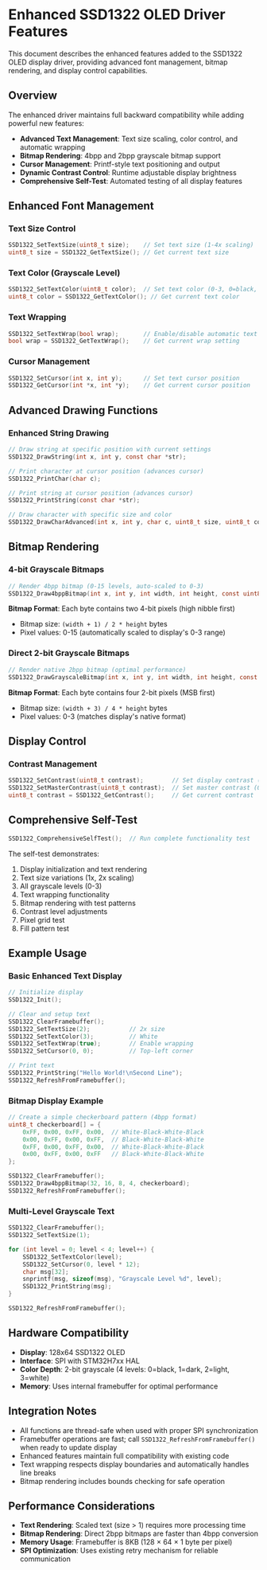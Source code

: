 # Enhanced SSD1322 OLED Driver Features

This document describes the enhanced features added to the SSD1322 OLED display driver, providing advanced font management, bitmap rendering, and display control capabilities.

## Overview

The enhanced driver maintains full backward compatibility while adding powerful new features:

- **Advanced Text Management**: Text size scaling, color control, and automatic wrapping
- **Bitmap Rendering**: 4bpp and 2bpp grayscale bitmap support
- **Cursor Management**: Printf-style text positioning and output
- **Dynamic Contrast Control**: Runtime adjustable display brightness
- **Comprehensive Self-Test**: Automated testing of all display features

## Enhanced Font Management

### Text Size Control
```c
SSD1322_SetTextSize(uint8_t size);    // Set text size (1-4x scaling)
uint8_t size = SSD1322_GetTextSize(); // Get current text size
```

### Text Color (Grayscale Level)
```c
SSD1322_SetTextColor(uint8_t color);  // Set text color (0-3, 0=black, 3=white)
uint8_t color = SSD1322_GetTextColor(); // Get current text color
```

### Text Wrapping
```c
SSD1322_SetTextWrap(bool wrap);       // Enable/disable automatic text wrapping
bool wrap = SSD1322_GetTextWrap();    // Get current wrap setting
```

### Cursor Management
```c
SSD1322_SetCursor(int x, int y);      // Set text cursor position
SSD1322_GetCursor(int *x, int *y);    // Get current cursor position
```

## Advanced Drawing Functions

### Enhanced String Drawing
```c
// Draw string at specific position with current settings
SSD1322_DrawString(int x, int y, const char *str);

// Print character at cursor position (advances cursor)
SSD1322_PrintChar(char c);

// Print string at cursor position (advances cursor)
SSD1322_PrintString(const char *str);

// Draw character with specific size and color
SSD1322_DrawCharAdvanced(int x, int y, char c, uint8_t size, uint8_t color);
```

## Bitmap Rendering

### 4-bit Grayscale Bitmaps
```c
// Render 4bpp bitmap (0-15 levels, auto-scaled to 0-3)
SSD1322_Draw4bppBitmap(int x, int y, int width, int height, const uint8_t *bitmap);
```

**Bitmap Format**: Each byte contains two 4-bit pixels (high nibble first)
- Bitmap size: `(width + 1) / 2 * height` bytes
- Pixel values: 0-15 (automatically scaled to display's 0-3 range)

### Direct 2-bit Grayscale Bitmaps
```c
// Render native 2bpp bitmap (optimal performance)
SSD1322_DrawGrayscaleBitmap(int x, int y, int width, int height, const uint8_t *bitmap);
```

**Bitmap Format**: Each byte contains four 2-bit pixels (MSB first)
- Bitmap size: `(width + 3) / 4 * height` bytes
- Pixel values: 0-3 (matches display's native format)

## Display Control

### Contrast Management
```c
SSD1322_SetContrast(uint8_t contrast);        // Set display contrast (0-255)
SSD1322_SetMasterContrast(uint8_t contrast);  // Set master contrast (0-15)
uint8_t contrast = SSD1322_GetContrast();     // Get current contrast
```

## Comprehensive Self-Test

```c
SSD1322_ComprehensiveSelfTest();  // Run complete functionality test
```

The self-test demonstrates:
1. Display initialization and text rendering
2. Text size variations (1x, 2x scaling)
3. All grayscale levels (0-3)
4. Text wrapping functionality
5. Bitmap rendering with test patterns
6. Contrast level adjustments
7. Pixel grid test
8. Fill pattern test

## Example Usage

### Basic Enhanced Text Display
```c
// Initialize display
SSD1322_Init();

// Clear and setup text
SSD1322_ClearFramebuffer();
SSD1322_SetTextSize(2);           // 2x size
SSD1322_SetTextColor(3);          // White
SSD1322_SetTextWrap(true);        // Enable wrapping
SSD1322_SetCursor(0, 0);          // Top-left corner

// Print text
SSD1322_PrintString("Hello World!\nSecond Line");
SSD1322_RefreshFromFramebuffer();
```

### Bitmap Display Example
```c
// Create a simple checkerboard pattern (4bpp format)
uint8_t checkerboard[] = {
    0xFF, 0x00, 0xFF, 0x00,  // White-Black-White-Black
    0x00, 0xFF, 0x00, 0xFF,  // Black-White-Black-White
    0xFF, 0x00, 0xFF, 0x00,  // White-Black-White-Black
    0x00, 0xFF, 0x00, 0xFF   // Black-White-Black-White
};

SSD1322_ClearFramebuffer();
SSD1322_Draw4bppBitmap(32, 16, 8, 4, checkerboard);
SSD1322_RefreshFromFramebuffer();
```

### Multi-Level Grayscale Text
```c
SSD1322_ClearFramebuffer();
SSD1322_SetTextSize(1);

for (int level = 0; level < 4; level++) {
    SSD1322_SetTextColor(level);
    SSD1322_SetCursor(0, level * 12);
    char msg[32];
    snprintf(msg, sizeof(msg), "Grayscale Level %d", level);
    SSD1322_PrintString(msg);
}

SSD1322_RefreshFromFramebuffer();
```

## Hardware Compatibility

- **Display**: 128x64 SSD1322 OLED
- **Interface**: SPI with STM32H7xx HAL
- **Color Depth**: 2-bit grayscale (4 levels: 0=black, 1=dark, 2=light, 3=white)
- **Memory**: Uses internal framebuffer for optimal performance

## Integration Notes

- All functions are thread-safe when used with proper SPI synchronization
- Framebuffer operations are fast; call `SSD1322_RefreshFromFramebuffer()` when ready to update display
- Enhanced features maintain full compatibility with existing code
- Text wrapping respects display boundaries and automatically handles line breaks
- Bitmap rendering includes bounds checking for safe operation

## Performance Considerations

- **Text Rendering**: Scaled text (size > 1) requires more processing time
- **Bitmap Rendering**: Direct 2bpp bitmaps are faster than 4bpp conversion
- **Memory Usage**: Framebuffer is 8KB (128 × 64 × 1 byte per pixel)
- **SPI Optimization**: Uses existing retry mechanism for reliable communication